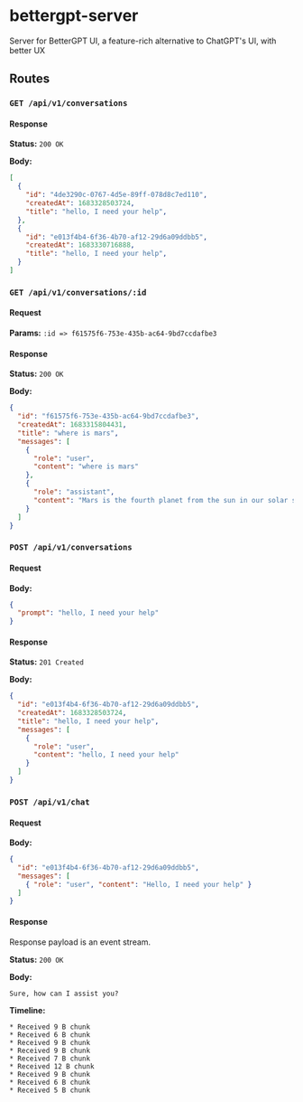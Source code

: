 # bettergpt-server
Server for BetterGPT UI, a feature-rich alternative to ChatGPT's UI, with better UX

## Routes

### `GET /api/v1/conversations`

#### Response

**Status:** `200 OK`

**Body:**
```json
[
  {
    "id": "4de3290c-0767-4d5e-89ff-078d8c7ed110",
    "createdAt": 1683328503724,
    "title": "hello, I need your help",
  },
  {
    "id": "e013f4b4-6f36-4b70-af12-29d6a09ddbb5",
    "createdAt": 1683330716888,
    "title": "hello, I need your help",
  }
]
```

### `GET /api/v1/conversations/:id`

#### Request

**Params:** `:id => f61575f6-753e-435b-ac64-9bd7ccdafbe3`

#### Response

**Status:** `200 OK`

**Body:**
```json
{
  "id": "f61575f6-753e-435b-ac64-9bd7ccdafbe3",
  "createdAt": 1683315804431,
  "title": "where is mars",
  "messages": [
    {
      "role": "user",
      "content": "where is mars"
    },
    {
      "role": "assistant",
      "content": "Mars is the fourth planet from the sun in our solar system and is located approximately 142 million miles away from Earth."
    }
  ]
}
```

### `POST /api/v1/conversations`

#### Request

**Body:**
```json
{
  "prompt": "hello, I need your help"
}
```

#### Response

**Status:** `201 Created`

**Body:**
```json
{
  "id": "e013f4b4-6f36-4b70-af12-29d6a09ddbb5",
  "createdAt": 1683328503724,
  "title": "hello, I need your help",
  "messages": [
    {
      "role": "user",
      "content": "hello, I need your help"
    }
  ]
}
```


### `POST /api/v1/chat`

#### Request

**Body:**
```json
{
  "id": "e013f4b4-6f36-4b70-af12-29d6a09ddbb5",
  "messages": [
    { "role": "user", "content": "Hello, I need your help" }
  ]
}
```

#### Response

Response payload is an event stream.

**Status:** `200 OK`

**Body:**
```
Sure, how can I assist you?
```

**Timeline:**
```
* Received 9 B chunk
* Received 6 B chunk
* Received 9 B chunk
* Received 9 B chunk
* Received 7 B chunk
* Received 12 B chunk
* Received 9 B chunk
* Received 6 B chunk
* Received 5 B chunk
```
